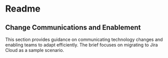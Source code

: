 # Readme
## Change Communications and Enablement

This section provides guidance on communicating technology changes and enabling teams to adapt efficiently. The brief focuses on migrating to Jira Cloud as a sample scenario.
